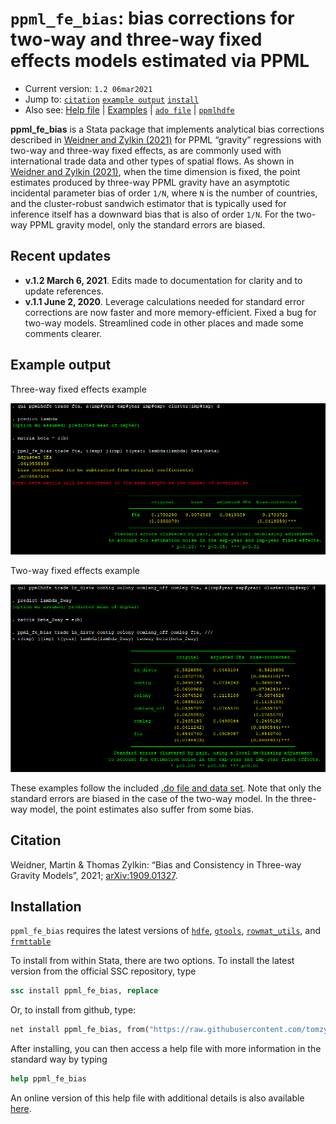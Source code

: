 # `ppml_fe_bias`: bias corrections for two-way and three-way fixed effects models estimated via PPML

- Current version: `1.2 06mar2021`
- Jump to: [`citation`](#citation) [`example output`](#example-output) [`install`](#installation)
- Also see: [Help file](https://github.com/tomzylkin/ppml_fe_bias/blob/master/help%20file%20(ppml_fe_bias).pdf) | [Examples](https://github.com/tomzylkin/ppml_fe_bias/blob/master/examples/EXAMPLE%20DO%20FILE%20(ppml_fe_bias).do) | [`ado file`](https://github.com/tomzylkin/ppml_fe_bias/blob/master/src/ppml_fe_bias.ado) | [`ppmlhdfe`](https://github.com/sergiocorreia/ppmlhdfe) 

**ppml_fe_bias** is a Stata package that implements analytical bias corrections described in [Weidner and Zylkin (2021)](https://arxiv.org/abs/1909.01327) for PPML “gravity” regressions with two-way and three-way fixed effects, as are commonly used with international trade data and other types of spatial flows. As shown in [Weidner and Zylkin (2021)](https://arxiv.org/abs/1909.01327), when the time dimension is fixed, the point estimates produced by three-way PPML gravity have an asymptotic incidental parameter bias of order `1/N`, where `N` is the number of countries, and the cluster-robust sandwich estimator that is typically used for inference itself has a downward bias that is also of order `1/N`. For the two-way PPML gravity model, only the standard errors are biased.

## Recent updates
- **v.1.2 March 6, 2021**. Edits made to documentation for clarity and to update references.
- **v.1.1 June 2, 2020**. Leverage calculations needed for standard error corrections are now faster and more memory-efficient. Fixed a bug for two-way models. Streamlined code in other places and made some comments clearer.

## Example output

Three-way fixed effects example

<p align="center"><img src="https://github.com/tomzylkin/ppml_fe_bias/blob/master/examples/figures/example%20output%20(3%20way).png?raw=true" alt="example output"/></p>

Two-way fixed effects example

<p align="center"><img src="https://github.com/tomzylkin/ppml_fe_bias/blob/master/examples/figures/example%20output%20(2way).png?raw=true" alt="example output (2 way)"/></p>

These examples follow the included [.do file and data set](https://github.com/tomzylkin/ppml_fe_bias/blob/master/examples/EXAMPLE%20DO%20FILE%20(ppml_fe_bias).do). Note that only the standard errors are biased in the case of the two-way model. In the three-way model, the point estimates also suffer from some bias. 

## Citation

Weidner, Martin & Thomas Zylkin: “Bias and Consistency in Three-way Gravity Models”, 2021; <a href='https://arxiv.org/pdf/1909.01327'>arXiv:1909.01327</a>.

## Installation

`ppml_fe_bias` requires the latest versions of [`hdfe`](https://ideas.repec.org/c/boc/bocode/s457985.html), [`gtools`](https://gtools.readthedocs.io/en/latest/), [`rowmat_utils`](https://ideas.repec.org/c/boc/bocode/s457888.html), and [`frmttable`](https://ideas.repec.org/c/boc/bocode/s375201.html) 

To install from within Stata, there are two options. To install the latest version from the official SSC repository, type

```stata
ssc install ppml_fe_bias, replace
```

Or, to install from github, type:

```stata
net install ppml_fe_bias, from("https://raw.githubusercontent.com/tomzylkin/ppml_fe_bias/master/src") replace
```

After installing, you can then access a help file with more information in the standard way by typing

```stata
help ppml_fe_bias 
```

An online version of this help file with additional details is also available [here](https://github.com/tomzylkin/ppml_fe_bias/blob/master/help%20file%20(ppml_fe_bias).pdf). 


